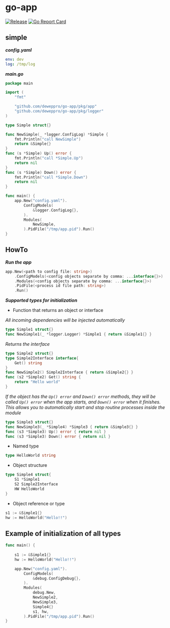 # go-app

[![Release](https://img.shields.io/github/release/deweppro/go-app.svg?style=flat-square)](https://github.com/deweppro/go-app/releases/latest)
[![Go Report Card](https://goreportcard.com/badge/github.com/deweppro/go-app)](https://goreportcard.com/report/github.com/deweppro/go-app)

## simple

***config.yaml***

```yaml
env: dev
log: /tmp/log
```

***main.go***

```go
package main

import (
	"fmt"

	"github.com/deweppro/go-app/pkg/app"
	"github.com/deweppro/go-app/pkg/logger"
)

type Simple struct{}

func NewSimple(_ *logger.ConfigLog) *Simple {
	fmt.Println("call NewSimple")
	return &Simple{}
}
func (s *Simple) Up() error {
	fmt.Println("call *Simple.Up")
	return nil
}
func (s *Simple) Down() error {
	fmt.Println("call *Simple.Down")
	return nil
}

func main() {
	app.New("config.yaml").
		ConfigModels(
			&logger.ConfigLog{},
		).
		Modules(
			NewSimple,
		).PidFile("/tmp/app.pid").Run()
}

```

## HowTo

***Run the app***
```go
app.New(<path to config file: string>)
    .ConfigModels(<config objects separate by comma: ...interface{}>)
    .Modules(<config objects separate by comma: ...interface{}>)
    .PidFile(<process id file path: string>)
    .Run()
```

***Supported types for initialization***

* Function that returns an object or interface

*All incoming dependencies will be injected automatically*
```go
type Simple1 struct{}
func NewSimple1(_ *logger.Logger) *Simple1 { return &Simple1{} }
```

*Returns the interface*
```go
type Simple2 struct{}
type Simple2Interface interface{
    Get() string
}
func NewSimple2() Simple2Interface { return &Simple2{} }
func (s2 *Simple2) Get() string { 
    return "Hello world"
}
```

*If the object has the `Up() error` and `Down() error` methods, they will be called `Up() error`  when the app starts, and `Down() error` when it finishes. This allows you to automatically start and stop routine processes inside the module*

```go
type Simple3 struct{}
func NewSimple3(_ *Simple4) *Simple3 { return &Simple3{} }
func (s3 *Simple3) Up() error { return nil }
func (s3 *Simple3) Down() error { return nil }
```

* Named type

```go
type HelloWorld string
```

* Object structure

```go
type Simple4 struct{
    S1 *Simple1
    S2 Simple2Interface
    HW HelloWorld
}
```

* Object reference or type

```go
s1 := &Simple1{}
hw := HelloWorld("Hello!!")
```


## Example of initialization of all types

```go
func main() {
	
    s1 := &Simple1{}
    hw := HelloWorld("Hello!!")

    app.New("config.yaml").
        ConfigModels(
            &debug.ConfigDebug{},
        ).
        Modules(
            debug.New,
            NewSimple2,
            NewSimple3,
            Simple4{}
            s1, hw,
        ).PidFile("/tmp/app.pid").Run()
}
```
